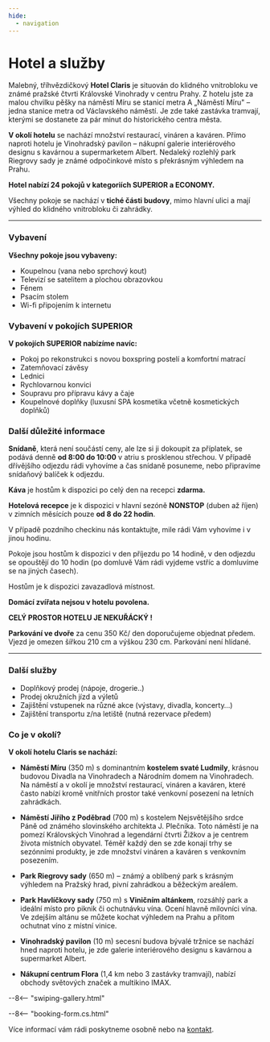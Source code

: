 ```yaml
---
hide:
  - navigation
---
```


# **Hotel a služby**

<div class="services-hero-container">
  <div class="services-hero-image"></div>
</div>

Malebný, tříhvězdičkový **Hotel Claris** je situován do klidného vnitrobloku ve známé pražské čtvrti Královské Vinohrady v centru Prahy. Z hotelu jste za malou chvilku pěšky na náměstí Míru se stanicí metra A „Náměstí Míru" – jedna stanice metra od Václavského náměstí. Je zde také zastávka tramvají, kterými se dostanete za pár minut do historického centra města.

**V okolí hotelu** se nachází množství restaurací, vináren a kaváren. Přímo naproti hotelu je Vinohradský pavilon – nákupní galerie interiérového designu s kavárnou a supermarketem Albert. Nedaleký rozlehlý park Riegrovy sady je známé odpočinkové místo s překrásným výhledem na Prahu.

**Hotel nabízí 24 pokojů v kategoriích SUPERIOR a ECONOMY.**

Všechny pokoje se nachází v **tiché části budovy**, mimo hlavní ulici a mají výhled do klidného vnitrobloku či zahrádky.

---

### Vybavení

**Všechny pokoje jsou vybaveny:**

- Koupelnou (vana nebo sprchový kout)
- Televizí se satelitem a plochou obrazovkou
- Fénem
- Psacím stolem
- Wi-fi připojením k internetu

### Vybavení v pokojích SUPERIOR

**V pokojích SUPERIOR nabízíme navíc:**

- Pokoj po rekonstrukci s novou boxspring postelí a komfortní matrací
- Zatemňovací závěsy
- Lednici
- Rychlovarnou konvici
- Soupravu pro přípravu kávy a čaje
- Koupelnové doplňky (luxusní SPA kosmetika včetně kosmetických doplňků)

### Další důležité informace

**Snídaně**, která není součástí ceny, ale lze si ji dokoupit za příplatek, se podává denně **od 8:00 do 10:00** v atriu s prosklenou střechou. V případě dřívějšího odjezdu rádi vyhovíme a čas snídaně posuneme, nebo připravíme snídaňový balíček k odjezdu.

**Káva** je hostům k dispozici po celý den na recepci **zdarma.**

**Hotelová recepce** je k dispozici v hlavní sezóně **NONSTOP** (duben až říjen) v zimních měsících pouze **od 8 do 22 hodin**.

V případě pozdního checkinu nás kontaktujte, mile rádi Vám vyhovíme i v jinou hodinu. 

Pokoje jsou hostům k dispozici v den příjezdu po 14 hodině, v den odjezdu se opouštějí do 10 hodin (po domluvě Vám rádi vyjdeme vstříc a domluvíme se na jiných časech).

Hostům je k dispozici zavazadlová místnost.

**Domácí zvířata nejsou v hotelu povolena.**

**CELÝ PROSTOR HOTELU JE NEKUŘÁCKÝ !**

**Parkování ve dvoře** za cenu 350 Kč/ den doporučujeme objednat předem. Vjezd je omezen šířkou 210 cm a výškou 230 cm. Parkování není hlídané.

---

### Další služby

- Doplňkový prodej (nápoje, drogerie..)
- Prodej okružních jízd a výletů
- Zajištění vstupenek na různé akce (výstavy, divadla, koncerty…)
- Zajištění transportu z/na letiště (nutná rezervace předem)

### Co je v okolí?

**V okolí hotelu Claris se nachází:**

- **Náměstí Míru** (350 m) s dominantním **kostelem svaté Ludmily**, krásnou budovou Divadla na Vinohradech a Národním domem na Vinohradech. Na náměstí a v okolí je množství restaurací, vináren a kaváren, které často nabízí kromě vnitřních prostor také venkovní posezení na letních zahrádkách.

- **Náměstí Jiřího z Poděbrad** (700 m) s kostelem Nejsvětějšího srdce Páně od známého slovinského architekta J. Plečnika. Toto náměstí je na pomezí Královských Vinohrad a legendární čtvrti Žižkov a je centrem života místních obyvatel. Téměř každý den se zde konají trhy se sezónními produkty, je zde množství vináren a kaváren s venkovním posezením.

- **Park Riegrovy sady** (650 m) – známý a oblíbený park s krásným výhledem na Pražský hrad, pivní zahrádkou a běžeckým areálem.

- **Park Havlíčkovy sady** (750 m) s **Viničním altánkem**, rozsáhlý park a ideální místo pro piknik či ochutnávku vína. Ocení hlavně milovníci vína. Ve zdejším altánu se můžete kochat výhledem na Prahu a přitom ochutnat víno z místní vinice.

- **Vinohradský pavilon** (10 m) secesní budova bývalé tržnice se nachází hned naproti hotelu, je zde galerie interiérového designu s kavárnou a supermarket Albert.

- **Nákupní centrum Flora** (1,4 km nebo 3 zastávky tramvají), nabízí obchody světových značek a multikino IMAX.

--8<-- "swiping-gallery.html"

--8<-- "booking-form.cs.html"

Více informací vám rádi poskytneme osobně nebo na [kontakt](05.contact.md).

